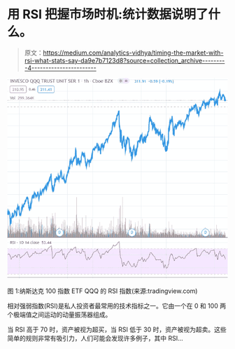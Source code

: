 # 用 RSI 把握市场时机:统计数据说明了什么。

> 原文：<https://medium.com/analytics-vidhya/timing-the-market-with-rsi-what-stats-say-da9e7b7123d8?source=collection_archive---------4----------------------->

![](img/6ecf7d091a6b540b2334a5900a99aa2e.png)

图 1:纳斯达克 100 指数 ETF QQQ 的 RSI 指数(来源:tradingview.com)

相对强弱指数(RSI)是私人投资者最常用的技术指标之一。它由一个在 0 和 100 两个极端值之间运动的动量振荡器组成。

当 RSI 高于 70 时，资产被视为超买，当 RSI 低于 30 时，资产被视为超卖。这些简单的规则非常有吸引力，人们可能会发现许多例子，其中 RSI…